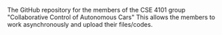 The GitHub repository for the members of the CSE 4101 group "Collaborative Control of Autonomous Cars"
This allows the members to work asynchronously and upload their files/codes.